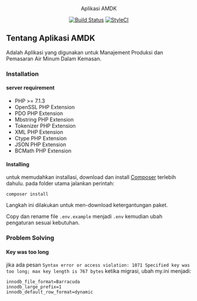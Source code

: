 <p align="center">Aplikasi AMDK</p>

<p align="center">
<a href="https://travis-ci.org/cbsanjaya/amdk"><img src="https://travis-ci.org/cbsanjaya/amdk.svg" alt="Build Status"></a>
<a href="https://github.styleci.io/repos/161211216"><img src="https://github.styleci.io/repos/161211216/shield?branch=master" alt="StyleCI"></a>
</p>

## Tentang Aplikasi AMDK

Adalah Aplikasi yang digunakan untuk Manajement Produksi dan Pemasaran Air Minum Dalam Kemasan.

### Installation
#### server requirement
- PHP >= 7.1.3
- OpenSSL PHP Extension
- PDO PHP Extension
- Mbstring PHP Extension
- Tokenizer PHP Extension
- XML PHP Extension
- Ctype PHP Extension
- JSON PHP Extension
- BCMath PHP Extension

#### Installing
untuk memudahkan installasi, download dan install [Composer](https://getcomposer.org/) terlebih dahulu. pada folder utama jalankan perintah:

    composer install

Langkah ini dilakukan untuk men-download ketergantungan paket.

Copy dan rename file `.env.example` menjadi `.env` kemudian ubah pengaturan sesuai kebutuhan.

### Problem Solving
#### Key was too long 
jika ada pesan `Syntax error or access violation: 1071 Specified key was too long; max key length is 767 bytes` ketika migrasi, ubah my.ini menjadi:

    innodb_file_format=Barracuda
    innodb_large_prefix=1
    innodb_default_row_format=dynamic
